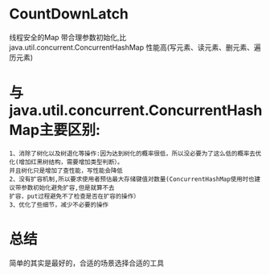 # CountDownLatch
  线程安全的Map
  带合理参数初始化,比 java.util.concurrent.ConcurrentHashMap 性能高(写元素、读元素、删元素、遍历元素)
 # 与java.util.concurrent.ConcurrentHashMap主要区别:
    1、消除了树化以及树退化等操作:因为达到树化的概率很低，所以没必要为了这么低的概率去优化(增加红黑树结构，需要增加类型判断）。
    并且树化只是增加了查性能，写性能会降低
    2、没有扩容机制,所以要求使用者预估最大存储键值对数量(ConcurrentHashMap使用时也建议带参数初始化避免扩容,但是就算不去
    扩容，put过程避免不了检查是否在扩容的操作）
    3、优化了些细节，减少不必要的操作
 # 总结
  简单的其实是最好的，合适的场景选择合适的工具
   
